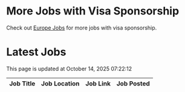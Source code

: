 # More Jobs with Visa Sponsorship

Check out [Europe Jobs](https://github.com/sureshparimi/europejobs#latest-jobs) for more jobs with visa sponsorship.

# Latest Jobs

This page is updated at October 14, 2025 07:22:12

| Job Title | Job Location | Job Link | Job Posted |
| --- | --- | --- | --- |
